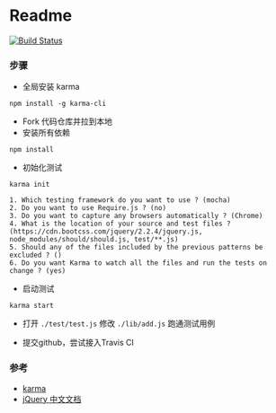 # Readme

[![Build Status](https://www.travis-ci.org/LizPeng/exercise3.svg?branch=master)](https://www.travis-ci.org/LizPeng/exercise3)

### 步骤

* 全局安装 karma

```
npm install -g karma-cli
```

* Fork 代码仓库并拉到本地
* 安装所有依赖

```
npm install
```

* 初始化测试

```
karma init
```
    1. Which testing framework do you want to use ? (mocha)
    2. Do you want to use Require.js ? (no)
    3. Do you want to capture any browsers automatically ? (Chrome)
    4. What is the location of your source and test files ? (https://cdn.bootcss.com/jquery/2.2.4/jquery.js, node_modules/should/should.js, test/**.js)
    5. Should any of the files included by the previous patterns be excluded ? ()
    6. Do you want Karma to watch all the files and run the tests on change ? (yes)

* 启动测试

```
karma start
```

* 打开 `./test/test.js` 修改 `./lib/add.js` 跑通测试用例 

* 提交github，尝试接入Travis CI

### 参考

* [karma](http://karma-runner.github.io/)
* [jQuery 中文文档](http://jquery.cuishifeng.cn/)